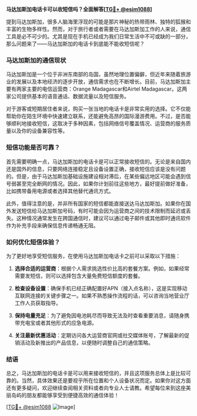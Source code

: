 **马达加斯加电话卡可以收短信吗？全面解答[[TG💪+ @esim1088](https://t.me/s/esim1088)]**

提到马达加斯加，很多人脑海里浮现的可能是那片神秘的热带雨林、独特的狐猴和丰富的生物多样性。然而，对于旅行者或者需要在马达加斯加工作的人来说，通信工具是必不可少的。尤其是现在手机已经成为我们日常生活中不可或缺的一部分，那么问题来了——马达加斯加的电话卡到底能不能收短信呢？

### 马达加斯加的通信现状

马达加斯加是一个位于非洲东南部的岛国，虽然地理位置偏僻，但近年来随着旅游业的发展以及本地经济的逐步开放，通信需求也在不断增长。目前，马达加斯加主要有两家主要的电信运营商：Orange Madagascar和Airtel Madagascar。这两家公司提供基本的语音通话、数据流量以及短信服务。

对于游客或短期居住者来说，购买一张当地的电话卡是非常实用的选择。它不仅能帮助你在陌生环境中快速建立联系，还能避免高昂的国际漫游费用。不过，是否能够顺利地接收短信，这取决于多种因素，包括网络信号覆盖情况、运营商的服务质量以及你的设备兼容性等。

### 短信功能是否可靠？

首先需要明确一点，马达加斯加的电话卡是可以正常接收短信的。无论是来自国内还是国外的信息，只要网络连接稳定且设备设置正确，接收短信应该是没有问题的。但是，由于马达加斯加基础设施建设相对滞后，在某些偏远地区可能会遇到信号弱甚至完全断网的情况。因此，如果你计划前往这些地方，最好提前做好准备，比如携带备用电源或者选择其他替代通讯方式。

此外，值得注意的是，并非所有国家的短信都能直接送达马达加斯加。如果你在国外发送短信给马达加斯加号码，有时可能会因为运营商之间的技术限制而延迟或丢失。这种情况通常发生在跨国通信时，建议可以通过电子邮件或其他即时通讯软件作为补充手段来确保信息传递畅通无阻。

### 如何优化短信体验？

为了更好地享受短信服务，在使用马达加斯加电话卡之前可以采取以下措施：

1. **选择合适的运营商**：根据个人需求挑选性价比高的套餐方案。例如，如果经常需要发短信，则可以选择包含大量免费短信额度的套餐。
   
2. **检查设备设置**：确保手机已经正确配置好APN（接入点名称），这是实现移动互联网连接的关键步骤之一。如果不熟悉操作流程的话，可以咨询当地营业厅工作人员获取指导。

3. **保持电量充足**：为了避免因电池耗尽而导致无法及时查看重要消息，请随身携带充电宝或者其他形式的应急电源。

4. **关注最新优惠活动**：定期访问各大运营商官网或社交媒体账号，了解最新的促销活动及新推出的产品信息，以便随时调整自己的通信策略。

### 结语

总之，马达加斯加的电话卡是可以用来接收短信的，并且这项服务总体上是比较可靠的。当然，具体效果还是要视乎所在位置和个人设备状况而定。如果你对这方面还有更多疑问，欢迎继续查阅相关资料或者向专业人士请教。希望每位来到这座美丽岛屿的朋友都能够享受到便捷高效的通信体验！

[[TG💪+ @esim1088](https://t.me/s/esim1088) ![Image](https://i.postimg.cc/4NQfJmqS/Snipaste-2025-05-13-00-14-12.png)]